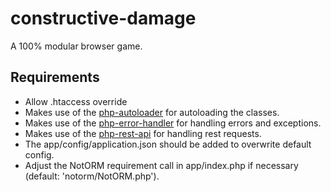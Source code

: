 # constructive-damage
A 100% modular browser game.

## Requirements
* Allow .htaccess override
* Makes use of the [php-autoloader](https://github.com/audacus/php-autoloader) for autoloading the classes.
* Makes use of the [php-error-handler](https://github.com/audacus/php-error-handler) for handling errors and exceptions.
* Makes use of the [php-rest-api](https://github.com/audacus/php-rest-api) for handling rest requests.
* The app/config/application.json should be added to overwrite default config.
* Adjust the NotORM requirement call in app/index.php if necessary (default: 'notorm/NotORM.php').
